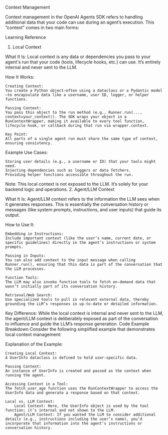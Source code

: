 Context Management

Context management in the OpenAI Agents SDK refers to handling additional data that your code can use during an agent’s execution. This “context” comes in two main forms:

Learning Reference
1. Local Context

What It Is:
Local context is any data or dependencies you pass to your agent's run that your code (tools, lifecycle hooks, etc.) can use. It’s entirely internal and never sent to the LLM.

How It Works:

    Creating Context:
    You create a Python object—often using a dataclass or a Pydantic model—to encapsulate data like a username, user ID, logger, or helper functions.

    Passing Context:
    You pass this object to the run method (e.g., Runner.run(..., context=your_context)). The SDK wraps your object in a RunContextWrapper, making it available to every tool function, lifecycle hook, or callback during that run via wrapper.context.

    Key Point:
    All parts of a single agent run must share the same type of context, ensuring consistency.

Example Use Cases:

    Storing user details (e.g., a username or ID) that your tools might need.
    Injecting dependencies such as loggers or data fetchers.
    Providing helper functions accessible throughout the run.

Note: This local context is not exposed to the LLM. It’s solely for your backend logic and operations.
2. Agent/LLM Context

What It Is:
Agent/LLM context refers to the information the LLM sees when it generates responses. This is essentially the conversation history or messages (like system prompts, instructions, and user inputs) that guide its output.

How to Use It:

    Embedding in Instructions:
    Include important context (like the user’s name, current date, or specific guidelines) directly in the agent’s instructions or system prompts.

    Passing in Inputs:
    You can also add context to the input message when calling Runner.run(), ensuring that this data is part of the conversation that the LLM processes.

    Function Tools:
    The LLM may also invoke function tools to fetch on-demand data that wasn’t initially part of its conversation history.

    Retrieval/Web Search:
    Use specialized tools to pull in relevant external data, thereby grounding the LLM’s responses in up-to-date or detailed information.

Key Difference:
While the local context is internal and never sent to the LLM, the agent/LLM context is deliberately exposed as part of the conversation to influence and guide the LLM’s response generation.
Code Example Breakdown
Consider the following simplified example that demonstrates local context management:



Explanation of the Example:

    Creating Local Context:
    A UserInfo dataclass is defined to hold user-specific data.

    Passing Context:
    An instance of UserInfo is created and passed as the context when running the agent.

    Accessing Context in a Tool:
    The fetch_user_age function uses the RunContextWrapper to access the UserInfo data and generate a response based on that context.

    Local vs. LLM Context:
        Local Context: Here, the UserInfo object is used by the tool function; it’s internal and not shown to the LLM.
        Agent/LLM Context: If you wanted the LLM to consider additional details (e.g., instructions including the user’s name), you’d incorporate that information into the agent’s instructions or conversation history.
